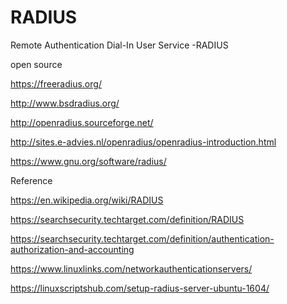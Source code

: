 # RADIUS

Remote Authentication Dial-In User Service -RADIUS

open source

https://freeradius.org/

http://www.bsdradius.org/

http://openradius.sourceforge.net/

http://sites.e-advies.nl/openradius/openradius-introduction.html

https://www.gnu.org/software/radius/



Reference

https://en.wikipedia.org/wiki/RADIUS

https://searchsecurity.techtarget.com/definition/RADIUS

https://searchsecurity.techtarget.com/definition/authentication-authorization-and-accounting

https://www.linuxlinks.com/networkauthenticationservers/

https://linuxscriptshub.com/setup-radius-server-ubuntu-1604/
